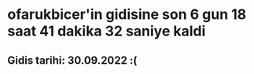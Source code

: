# ofarukbicer'in gidisine son 6 gun 18 saat 41 dakika 32 saniye kaldi

## Gidis tarihi: 30.09.2022 :(